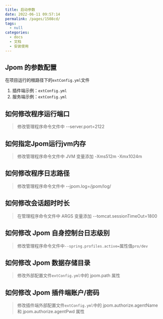 ```yaml
---
title: 启动参数
date: 2022-06-11 09:57:14
permalink: /pages/1508cd/
tags: 
  - null
categories: 
  - docs
  - 文档
  - 安装使用
---
```


## Jpom 的参数配置

   在项目运行的根路径下的`extConfig.yml`文件
   1. 插件端示例：`extConfig.yml`
   2. 服务端示例：`extConfig.yml`
   
   
## 如何修改程序运行端口

 > 修改管理程序命令文件中 --server.port=2122

## 如何指定Jpom运行jvm内存

 > 修改管理程序命令文件中 JVM 变量添加 -Xms512m -Xmx1024m
   
## 如何修改程序日志路径

 > 修改管理程序命令文件中 --jpom.log=/jpom/log/
    
## 如何修改会话超时时长
    
 > 在管理程序命令文件中 ARGS 变量添加 --tomcat.sessionTimeOut=1800

## 如何修改 Jpom 自身控制台日志级别

>  修改管理程序命令文件中`--spring.profiles.active=`属性值`pro/dev`

## 如何修改 Jpom 数据存储目录
   
 > 修改外部配置文件`extConfig.yml`中的 jpom.path 属性

## 如何修改 Jpom 插件端账户/密码

  > 修改插件端外部配置文件`extConfig.yml`中的 jpom.authorize.agentName 和 jpom.authorize.agentPwd 属性
  
